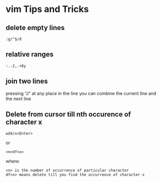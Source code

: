 # vim Tips and Tricks

## delete empty lines

    :g/^$/d

## relative ranges

    :.-2,.+8y 

## join two lines
 pressing "J" at any place in the line you can combine the current line and the next line
 
## Delete from cursor till nth occurence of character x

    wd4/x<Enter>
or

    <n>df<x>
where:

    <n> is the number of occurrence of particular character
    df<x> means delete till you find the occurrence of character x
